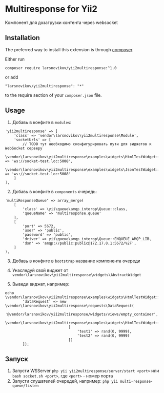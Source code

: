 Multiresponse for Yii2
=========
Компонент для дозагрузки контента через websocket

Installation
------------

The preferred way to install this extension is through [composer](http://getcomposer.org/download/).

Either run

```
composer require larsnovikov/yii2multiresponse:^1.0
```

or add

```
"larsnovikov/yii2multiresponse": "*"
```

to the require section of your `composer.json` file.


Usage
-----


1. Добавь в конфиге в `modules`:
```
'yii2multiresponse' => [
    'class' => 'vendor\larsnovikov\yii2multiresponse\Module',
    'socketUrls' => [
        // TODO тут необходимо сконфигурировать пути для виджетов к WebSocket серверу
        \vendor\larsnovikov\yii2multiresponse\examples\widgets\HtmlTestWidget::class => 'ws://socket-test.loc:5008',
        \vendor\larsnovikov\yii2multiresponse\examples\widgets\JsonTestWidget::class => 'ws://socket-test.loc:5008'
    ]
],
```

2. Добавь в конфиге в `components` очередь:

```
'multiResponseQueue' => array_merge(
    [
        'class' => \yii\queue\amqp_interop\Queue::class,
        'queueName' => 'multiresponse.queue'
    ],
    [
        'port' => 5672,
        'user' => 'public',
        'password' => 'public',
        'driver' => yii\queue\amqp_interop\Queue::ENQUEUE_AMQP_LIB,
        'dsn' => 'amqp://public:public@172.17.0.1:5672/%2F',
    ]
),
```
3. Добавь в конфиге в `bootstrap` название компонента очереди

4. Унаследуй свой виджет от `vendor\larsnovikov\yii2multiresponse\widgets\AbstractWidget`

5. Выведи виджет, например:
```
echo \vendor\larsnovikov\yii2multiresponse\examples\widgets\HtmlTestWidget::widget([
        'dataRequest' => new \vendor\larsnovikov\yii2multiresponse\requests\DataRequest(
                             '@vendor/larsnovikov/yii2multiresponse/widgets/views/empty_container',
                             \vendor\larsnovikov\yii2multiresponse\examples\widgets\HtmlTestWidget::class,
                             [
                                 'test1' => rand(0, 9999),
                                 'test2' => rand(0, 9999)
                             ])
        ]);
```

Запуск
-----
1. Запусти WSServer `php yii yii2multiresponse/server/start <port>` или `bash socket.sh <port>`, где `<port>` - номер порта
2. Запусти слушателей очередей, например: `php yii multi-response-queue/listen`
